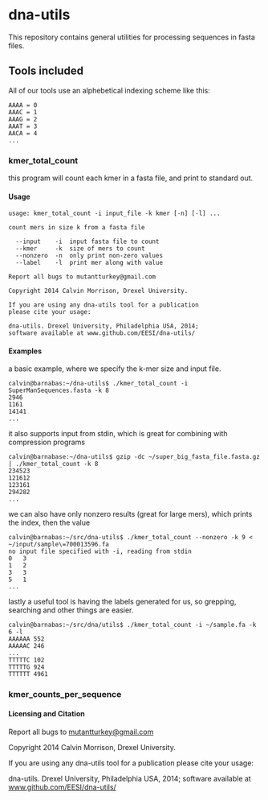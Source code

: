 # dna-utils 


This repository contains general utilities for processing sequences in fasta files.


## Tools included ##

All of our tools use an alphebetical indexing scheme like this:

    AAAA = 0
    AAAC = 1
    AAAG = 2
    AAAT = 3
    AACA = 4
    ...
    

### kmer_total_count 

this program will count each kmer in a fasta file, and print to standard out.

#### Usage

    usage: kmer_total_count -i input_file -k kmer [-n] [-l] ...

    count mers in size k from a fasta file

      --input    -i  input fasta file to count
      --kmer     -k  size of mers to count
      --nonzero  -n  only print non-zero values
      --label    -l  print mer along with value

    Report all bugs to mutantturkey@gmail.com

    Copyright 2014 Calvin Morrison, Drexel University.

    If you are using any dna-utils tool for a publication
    please cite your usage:

    dna-utils. Drexel University, Philadelphia USA, 2014;
    software available at www.github.com/EESI/dna-utils/

#### Examples

a basic example, where we specify the k-mer size and input file.

    calvin@barnabas:~/dna-utils$ ./kmer_total_count -i SuperManSequences.fasta -k 8 
    2946
    1161
    14141
    ...

it also supports input from stdin, which is great for combining with compression programs

    calvin@barnabase:~/dna-utils$ gzip -dc ~/super_big_fasta_file.fasta.gz | ./kmer_total_count -k 8
    234523
    121612
    123161
    294282
    ...
    
we can also have only nonzero results (great for large mers), which prints the index, then the value

    calvin@barnabas:~/src/dna-utils$ ./kmer_total_count --nonzero -k 9 < ~/input/sample\=700013596.fa
    no input file specified with -i, reading from stdin
    0	3
    1	2
    3	3
    5	1
    ...

lastly a useful tool is having the labels generated for us, so grepping, searching and other things are easier.

    calvin@barnabas:~/src/dna/utils$ ./kmer_total_count -i ~/sample.fa -k 6 -l
    AAAAAA 552
    AAAAAC 246
    ...
    TTTTTC 102
    TTTTTG 924
    TTTTTT 4961

### kmer_counts_per_sequence



#### Licensing and Citation
Report all bugs to mutantturkey@gmail.com

Copyright 2014 Calvin Morrison, Drexel University.

If you are using any dna-utils tool for a publication
please cite your usage:

dna-utils. Drexel University, Philadelphia USA, 2014;
software available at www.github.com/EESI/dna-utils/

